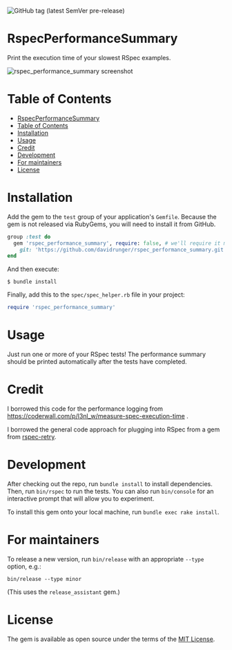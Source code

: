 ![GitHub tag (latest SemVer pre-release)](https://img.shields.io/github/v/tag/davidrunger/rspec_performance_summary?include_prereleases)

# RspecPerformanceSummary

Print the execution time of your slowest RSpec examples.

![rspec_performance_summary screenshot](https://user-images.githubusercontent.com/8197963/85248189-f61a2980-b404-11ea-8eef-503b43808d63.png)

# Table of Contents

<!--ts-->
   * [RspecPerformanceSummary](#rspecperformancesummary)
   * [Table of Contents](#table-of-contents)
   * [Installation](#installation)
   * [Usage](#usage)
   * [Credit](#credit)
   * [Development](#development)
   * [For maintainers](#for-maintainers)
   * [License](#license)

<!-- Added by: david, at: Sun Jun 21 21:56:23 PDT 2020 -->

<!--te-->

# Installation

Add the gem to the `test` group of your application's `Gemfile`. Because the gem is not released via
RubyGems, you will need to install it from GitHub.

```ruby
group :test do
  gem 'rspec_performance_summary', require: false, # we'll require it manually in `spec_helper.rb`
    git: 'https://github.com/davidrunger/rspec_performance_summary.git'
end
```

And then execute:

    $ bundle install

Finally, add this to the `spec/spec_helper.rb` file in your project:
```rb
require 'rspec_performance_summary'
```

# Usage

Just run one or more of your RSpec tests! The performance summary should be printed automatically
after the tests have completed.

# Credit

I borrowed this code for the performance logging from
https://coderwall.com/p/l3nl_w/measure-spec-execution-time .

I borrowed the general code approach for plugging into RSpec from a gem from
[rspec-retry](https://github.com/NoRedInk/rspec-retry).

# Development

After checking out the repo, run `bundle install` to install dependencies. Then, run `bin/rspec` to
run the tests. You can also run `bin/console` for an interactive prompt that will allow you to
experiment.

To install this gem onto your local machine, run `bundle exec rake install`.

# For maintainers

To release a new version, run `bin/release` with an appropriate `--type` option, e.g.:

```
bin/release --type minor
```

(This uses the `release_assistant` gem.)

# License

The gem is available as open source under the terms of the [MIT
License](https://opensource.org/licenses/MIT).
